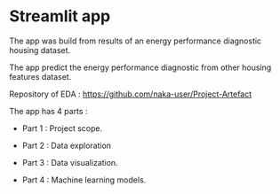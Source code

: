 

# Streamlit app


The app was build from results of an energy performance diagnostic housing dataset.

The app predict the energy performance diagnostic from other housing features dataset.

Repository of EDA : https://github.com/naka-user/Project-Artefact

The app has 4 parts :

- Part 1 : Project scope.

- Part 2 : Data exploration

- Part 3 : Data visualization.

- Part 4 : Machine learning models.




